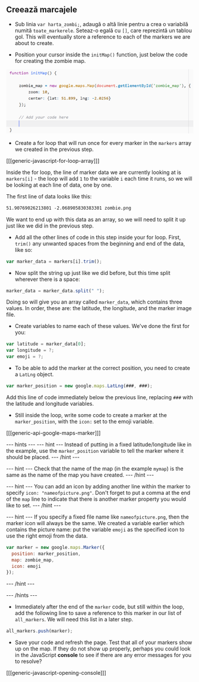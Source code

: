 ## Creează marcajele

+ Sub linia `var harta_zombi;`, adaugă o altă linie pentru a crea o variabilă numită `toate_markerele`. Seteaz-o egală cu `[]`, care reprezintă un tablou gol. This will eventually store a reference to each of the markers we are about to create.

+ Position your cursor inside the `initMap()` function, just below the code for creating the zombie map.

![Add marker code here](images/add-marker-code.png)

+ Create a for loop that will run once for every marker in the `markers` array we created in the previous step.

[[[generic-javascript-for-loop-array]]]

Inside the for loop, the line of marker data we are currently looking at is `markers[i]` - the loop will add `1` to the variable `i` each time it runs, so we will be looking at each line of data, one by one.

The first line of data looks like this:

```html
51.90769026213801 -2.068905830383301 zombie.png
```

We want to end up with this data as an array, so we will need to split it up just like we did in the previous step.

+ Add all the other lines of code in this step inside your for loop. First, `trim()` any unwanted spaces from the beginning and end of the data, like so:

```JavaScript
var marker_data = markers[i].trim();
```

+ Now split the string up just like we did before, but this time split wherever there is a space:

```JavaScript
marker_data = marker_data.split(" ");
```

Doing so will give you an array called `marker_data`, which contains three values. In order, these are: the latitude, the longitude, and the marker image file.

+ Create variables to name each of these values. We've done the first for you:

```JavaScript
var latitude = marker_data[0];
var longitude = ?;
var emoji = ?;
```

+ To be able to add the marker at the correct position, you need to create a `LatLng` object.

```JavaScript
var marker_position = new google.maps.LatLng(###, ###);
```

Add this line of code immediately below the previous line, replacing `###` with the latitude and longitude variables.

+ Still inside the loop, write some code to create a marker at the `marker_position`, with the `icon:` set to the emoji variable.

[[[generic-api-google-maps-marker]]]

\--- hints \--- \--- hint \--- Instead of putting in a fixed latitude/longitude like in the example, use the `marker_position` variable to tell the marker where it should be placed. \--- /hint \---

\--- hint \--- Check that the name of the map (in the example `mymap`) is the same as the name of the map you have created. \--- /hint \---

\--- hint \--- You can add an icon by adding another line within the marker to specify `icon: "nameofpicture.png"`. Don't forget to put a comma at the end of the `map` line to indicate that there is another marker property you would like to set. \--- /hint \---

\--- hint \--- If you specify a fixed file name like `nameofpicture.png`, then the marker icon will always be the same. We created a variable earlier which contains the picture name: put the variable `emoji` as the specified icon to use the right emoji from the data.

```JavaScript
var marker = new google.maps.Marker({
  position: marker_position,
  map: zombie_map,
  icon: emoji
});
```

\--- /hint \---

\--- /hints \---

+ Immediately after the end of the `marker` code, but still within the loop, add the following line to save a reference to this marker in our list of `all_markers`. We will need this list in a later step.

```JavaScript
all_markers.push(marker);
```

+ Save your code and refresh the page. Test that all of your markers show up on the map. If they do not show up properly, perhaps you could look in the JavaScript **console** to see if there are any error messages for you to resolve?

[[[generic-javascript-opening-console]]]